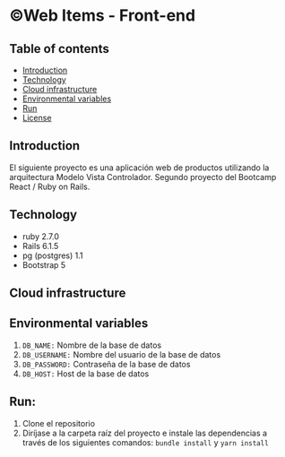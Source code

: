 # &copy;Web Items - Front-end

## Table of contents

* [Introduction](#introduction)
* [Technology](#technology)
* [Cloud infrastructure](cloud-infrastructure)
* [Environmental variables](#environmental-variables)
* [Run](#run)
* [License](#license)

## Introduction

El siguiente proyecto es una aplicación web de productos utilizando la arquitectura Modelo Vista Controlador.
Segundo proyecto del Bootcamp React / Ruby on Rails.

## Technology

* ruby 2.7.0
* Rails 6.1.5
* pg (postgres) 1.1
* Bootstrap 5

## Cloud infrastructure

## Environmental variables

1. `DB_NAME:` Nombre de la base de datos
2. `DB_USERNAME:` Nombre del usuario de la base de datos
3. `DB_PASSWORD:` Contraseña de la base de datos
4. `DB_HOST:` Host de la base de datos

## Run:

1. Clone el repositorio
2. Diríjase a la carpeta raíz del proyecto e instale las dependencias a través de los siguientes comandos:  `bundle install` y `yarn install`
